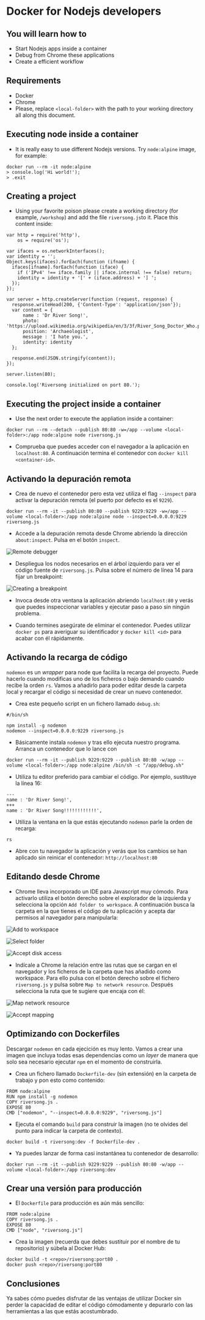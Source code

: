 # Docker for Nodejs developers

## You will learn how to

* Start Nodejs apps inside a container
* Debug from Chrome these applications
* Create a efficient workflow

## Requirements

* Docker 
* Chrome
* Please, replace `<local-folder>` with the path to your working directory all along this document. 

## Executing node inside a container

* It is really easy to use different Nodejs versions. Try `node:alpine` image, for example:

```
docker run --rm -it node:alpine
> console.log('Hi world!');
> .exit
```

## Creating a project

* Using your favorite poison please create a working directory (for example, `/workshop`) and add the file `riversong.js`to it. Place this content inside:

```
var http = require('http'),
    os = require('os');

var ifaces = os.networkInterfaces();
var identity = '';
Object.keys(ifaces).forEach(function (ifname) {
  ifaces[ifname].forEach(function (iface) {
    if ('IPv4' !== iface.family || iface.internal !== false) return;
    identity = identity + '[' + (iface.address) + '] ';
  });
});

var server = http.createServer(function (request, response) {
  response.writeHead(200, {'Content-Type': 'application/json'});
  var content = {
      name : 'Dr River Song!',
      photo: 'https://upload.wikimedia.org/wikipedia/en/3/3f/River_Song_Doctor_Who.png',
      position: 'Archaeologist',
      message : 'I hate you.',
      identity: identity
  };

  response.end(JSON.stringify(content));
});

server.listen(80);

console.log('Riversong initialized on port 80.');
```

## Executing the project inside a container

* Use the next order to execute the appliation inside a container:

```
docker run --rm --detach --publish 80:80 -w=/app --volume <local-folder>:/app node:alpine node riversong.js
```

* Comprueba que puedes acceder con el navegador a la aplicación en `localhost:80`. A continuación termina el contenedor con `docker kill <container-id>`.

## Activando la depuración remota

* Crea de nuevo el contenedor pero esta vez utiliza el flag `--inspect` para activar la depuración remota (el puerto por defecto es el `9229`).

```
docker run --rm -it --publish 80:80 --publish 9229:9229 -w=/app --volume <local-folder>:/app node:alpine node --inspect=0.0.0.0:9229 riversong.js
```

* Accede a la depuración remota desde Chrome abriendo la dirección `about:inspect`. Pulsa en el botón `inspect`.

![Remote debugger](media/10-chrome-inspect.png)

* Despliegua los nodos necesarios en el árbol izquierdo para ver el código fuente de `riversong.js`. Pulsa sobre el número de línea 14 para fijar un breakpoint:

![Creating a breakpoint](media/20-breakpoint.png)

* Invoca desde otra ventana la aplicación abriendo `localhost:80` y verás que puedes inspeccionar variables y ejecutar paso a paso sin ningún problema.

* Cuando termines asegúrate de eliminar el contenedor. Puedes utilizar `docker ps` para averiguar su identificador y `docker kill <id>` para acabar con él rápidamente.

## Activando la recarga de código

`nodemon` es un *wrapper* para node que facilita la recarga del proyecto. Puede hacerlo cuando modificas uno de los ficheros o bajo demando cuando recibe la orden `rs`. Vamos a añadirlo para poder editar desde la carpeta local y recargar el código si necesidad de crear un nuevo contenedor.

* Crea este pequeño script en un fichero llamado `debug.sh`:

```
#/bin/sh

npm install -g nodemon
nodemon --inspect=0.0.0.0:9229 riversong.js
```

* Básicamente instala `nodemon` y tras ello ejecuta nuestro programa. Arranca un contenedor que lo lance con 

```
docker run --rm -it --publish 9229:9229 --publish 80:80 -w/app --volume <local-folder>:/app node:alpine /bin/sh -c "/app/debug.sh" 
```

* Utiliza tu editor preferido para cambiar el código. Por ejemplo, sustituye la línea 16:

```
---
name : 'Dr River Song!',
+++
name : 'Dr River Song!!!!!!!!!!!!',
```

* Utiliza la ventana en la que estás ejecutando `nodemon` parle la orden de recarga: 

```
rs
```

* Abre con tu navegador la aplicación y verás que los cambios se han aplicado sin reinicar el contenedor: `http://localhost:80`

## Editando desde Chrome

* Chrome lleva incorporado un IDE para Javascript muy cómodo. Para activarlo utiliza el botón derecho sobre el explorador de la izquierda y selecciona la opción `Add folder to workspace`. A continuación busca la carpeta en la que tienes el código de tu aplicación y acepta dar permisos al navegador para manipularla:

![Add to workspace](images/30-workspace.png)

![Select folder](images/40-allow.png)

![Accept disk access](images/50-allow.png)

* Indícale a Chrome la relación entre las rutas que se cargan en el navegador y los ficheros de la carpeta que has añadido como workspace. Para ello pulsa con el botón derecho sobre el fichero `riversong.js` y pulsa sobre `Map to network resource`. Después selecciona la ruta que te sugiere que encaja con él:

![Map network resource](images/60-map.png)
 
![Accept mapping](images/70-accept-mapping.png)

## Optimizando con Dockerfiles

Descargar `nodemon` en cada ejecición es muy lento. Vamos a crear una imagen que incluya todas esas dependencias como un *layer* de manera que solo sea necesario ejecutar `npm` en el momento de construirla.

* Crea un fichero llamado `Dockerfile-dev` (sin extensión) en la carpeta de trabajo y pon esto como contenido:

```
FROM node:alpine
RUN npm install -g nodemon
COPY riversong.js .
EXPOSE 80
CMD ["nodemon", "--inspect=0.0.0.0:9229", "riversong.js"]
```

* Ejecuta el comando `build` para construir la imagen (no te olvides del punto para indicar la carpeta de contexto).

```
docker build -t riversong:dev -f Dockerfile-dev . 
```

* Ya puedes lanzar de forma casi instantánea tu contenedor de desarrollo:

```
docker run --rm -it --publish 9229:9229 --publish 80:80 -w/app --volume <local-folder>:/app riversong:dev
```

## Crear una versión para producción

* El `Dockerfile` para producción es aún más sencillo:

```
FROM node:alpine
COPY riversong.js .
EXPOSE 80 
CMD ["node", "riversong.js"]
```

* Crea la imagen (recuerda que debes sustituir *<repo>* por el nombre de tu repositorio) y súbela al Docker Hub:

```
docker build -t <repo>/riversong:port80 .
docker push <repo>/riversong:port80
```

## Conclusiones

Ya sabes cómo puedes disfrutar de las ventajas de utilizar Docker sin perder la capacidad de editar el código cómodamente y depurarlo con las herramientas a las que estás acostumbrado.






